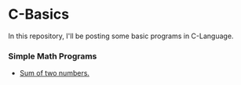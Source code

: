 # C-Basics
In this repository, I'll be posting some basic programs in C-Language.

### Simple Math Programs 
- [Sum of two numbers.](https://github.com/Krishi34S/C-Basics/blob/main/sumoftwo.c)
